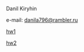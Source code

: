 Danil Kiryhin

e-mail: danila796@rambler.ru


[hw1](https://github.com/danila796/danila796.github.io)


[hw2](https://github.com/danila796/danila796.github.io/tree/master/hw2)

